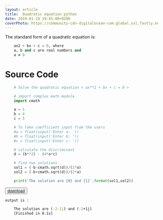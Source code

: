 ```yaml
---
layout: article
title:  Quadratic equation python
date: 2019-01-18 19:45:00+0200
coverPhoto: https://community-cdn-digitalocean-com.global.ssl.fastly.net/assets/tutorials/images/large/python.png?1511822742
---
```


The standard form of a quadratic equation is:


```python
	ax2 + bx + c = 0, where
	a, b and c are real numbers and
	a ≠ 0
```
# Source Code

```python
	# Solve the quadratic equation < ax**2 + bx + c = 0 >

	# import complex math module
	import cmath

	a = 1
	b = 4
	c = 5

	# To take coefficient input from the users
	#a = float(input('Enter a: ')) 
	#b = float(input('Enter b: ')) 
	#c = float(input('Enter c: ')) 

	# calculate the discriminant
	d = (b**2) - (4*a*c)

	# find two solutions
	sol1 = (-b-cmath.sqrt(d))/(2*a)
	sol2 = (-b+cmath.sqrt(d))/(2*a)

	print('The solution are {0} and {1}'.format(sol1,sol2))
```

<button><a href="#">download</a></button>

`output is :`

```cmd
	The solution are (-2-1j) and (-2+1j)
	[Finished in 0.1s]
```